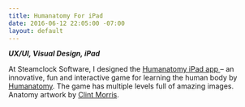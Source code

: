 ```yaml
---
title: Humanatomy For iPad
date: 2016-06-12 22:05:00 -07:00
layout: default
---
```


***UX/UI, Visual Design, iPad***

At Steamclock Software, I designed the [Humanatomy iPad app ](https://www.kickstarter.com/projects/329391971/the-fun-way-to-master-human-anatomy-humanatomy)– an innovative, fun and interactive game for learning the human body by [Humanatomy](http://humanatomy.ca/). The game has multiple levels full of amazing images. Anatomy artwork by [Clint Morris](http://www.morclintart.com/).